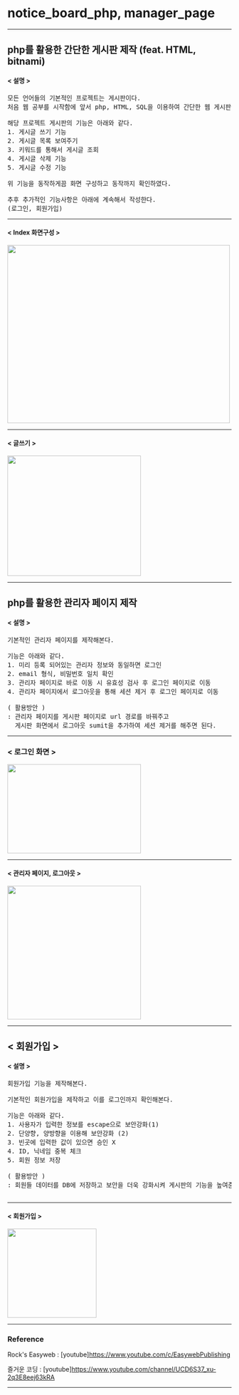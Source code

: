 # notice_board_php, manager_page
------------------
## php를 활용한 간단한 게시판 제작 (feat. HTML, bitnami)

#### < 설명 >
<pre>
모든 언어들의 기본적인 프로젝트는 게시판이다.
처음 웹 공부를 시작함에 앞서 php, HTML, SQL을 이용하여 간단한 웹 게시판을 제작한다.

해당 프로젝트 게시판의 기능은 아래와 같다.
1. 게시글 쓰기 기능
2. 게시글 목록 보여주기
3. 키워드를 통해서 게시글 조회
4. 게시글 삭제 기능
5. 게시글 수정 기능

위 기능을 동작하게끔 화면 구성하고 동작까지 확인하였다.

추후 추가적인 기능사항은 아래에 계속해서 작성한다.
(로그인, 회원가입)
</pre>
------------------
#### < Index 화면구성 >
<img src="https://user-images.githubusercontent.com/108309664/178682287-0b7fdc65-9da8-40f7-933f-1a506a3024fb.png" width="500" height="400">

------------------
#### < 글쓰기 >
<img src="https://user-images.githubusercontent.com/108309664/178683571-abdc4979-0dad-44ea-8050-1e42999c6281.png" width="300" height="270">

------------------
## php를 활용한 관리자 페이지 제작

#### < 설명 >
<pre>
기본적인 관리자 페이지를 제작해본다.

기능은 아래와 같다.
1. 미리 등록 되어있는 관리자 정보와 동일하면 로그인
2. email 형식, 비밀번호 일치 확인
3. 관리자 페이지로 바로 이동 시 유효성 검사 후 로그인 페이지로 이동
4. 관리자 페이지에서 로그아웃을 통해 세션 제거 후 로그인 페이지로 이동

( 활용방안 )
: 관리자 페이지를 게시판 페이지로 url 경로를 바꿔주고 
  게시판 화면에서 로그아웃 sumit을 추가하여 세션 제거를 해주면 된다.
</pre>
------------------
### < 로그인 화면 >
<img src="https://user-images.githubusercontent.com/108309664/178881184-995d4786-4d27-4b8a-94f5-ad46b00e8dec.png" width="300" height="200">

------------------
#### < 관리자 페이지, 로그아웃 >
<img src="https://user-images.githubusercontent.com/108309664/178881591-85505ec0-879b-4f8c-832e-188f7688226b.png" width="300" heigth="300">

------------------
## < 회원가입 >

#### < 설명 >
<pre>
회원가입 기능을 제작해본다.

기본적인 회원가입을 제작하고 이를 로그인까지 확인해본다.

기능은 아래와 같다.
1. 사용자가 입력한 정보를 escape으로 보안강화(1)
2. 단양향, 양방향을 이용해 보안강화 (2)
3. 빈곳에 입력한 값이 있으면 승인 X
4. ID, 닉네임 중복 체크
5. 회원 정보 저장

( 활용방안 )
: 회원들 데이터를 DB에 저장하고 보안을 더욱 강화시켜 게시판의 기능을 높여준다.

</pre>
------------------
#### < 회원가입 >
<img src="https://user-images.githubusercontent.com/108309664/179180233-b84e8bf3-d2a0-4382-b396-855963cafcb5.png" width="200" height="200">

------------------
### Reference

Rock's Easyweb : [youtube]https://www.youtube.com/c/EasywebPublishing

즐거운 코딩 : [youtube]https://www.youtube.com/channel/UCD6S37_xu-2q3E8eej63kRA

------------------
